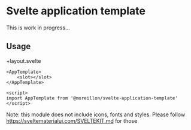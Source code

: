 # Svelte application template

This is work in progress...

## Usage

+layout.svelte

```
<AppTemplate>
    <slot></slot>
</AppTemplate>

<script>
import AppTemplate from '@moreillon/svelte-application-template'
</script>
```

Note: this module does not include icons, fonts and styles. Please follow https://sveltematerialui.com/SVELTEKIT.md for those